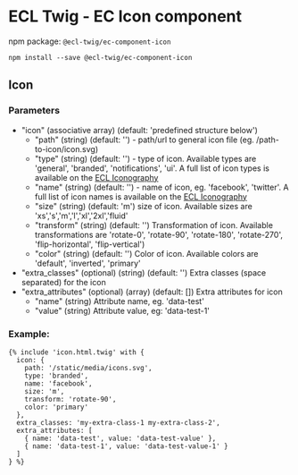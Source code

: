 # ECL Twig - EC Icon component

npm package: `@ecl-twig/ec-component-icon`

```shell
npm install --save @ecl-twig/ec-component-icon
```

## Icon

### Parameters

- "icon" (associative array) (default: 'predefined structure below')
  - "path" (string) (default: '') - path/url to general icon file (eg. /path-to-icon/icon.svg)
  - "type" (string) (default: '') - type of icon. Available types are 'general', 'branded', 'notifications', 'ui'. A full list of icon types is available on the [ECL Iconography](https://v2--europa-component-library.netlify.com/ec/guidelines/iconography/)
  - "name" (string) (default: '') - name of icon, eg. 'facebook', 'twitter'. A full list of icon names is available on the [ECL Iconography](https://v2--europa-component-library.netlify.com/ec/guidelines/iconography/)
  - "size" (string) (default: 'm') size of icon. Available sizes are 'xs','s','m','l','xl','2xl','fluid'
  - "transform" (string) (default: '') Transformation of icon. Available transformations are 'rotate-0', 'rotate-90', 'rotate-180', 'rotate-270', 'flip-horizontal', 'flip-vertical')
  - "color" (string) (default: '') Color of icon. Available colors are 'default', 'inverted', 'primary'
- "extra_classes" (optional) (string) (default: '') Extra classes (space separated) for the icon
- "extra_attributes" (optional) (array) (default: []) Extra attributes for icon
  - "name" (string) Attribute name, eg. 'data-test'
  - "value" (string) Attribute value, eg: 'data-test-1'

### Example:

<!-- prettier-ignore -->
```twig
{% include 'icon.html.twig' with { 
  icon: { 
    path: '/static/media/icons.svg', 
    type: 'branded', 
    name: 'facebook', 
    size: 'm', 
    transform: 'rotate-90', 
    color: 'primary' 
  }, 
  extra_classes: 'my-extra-class-1 my-extra-class-2', 
  extra_attributes: [ 
    { name: 'data-test', value: 'data-test-value' }, 
    { name: 'data-test-1', value: 'data-test-value-1' } 
  ] 
} %} 
```
